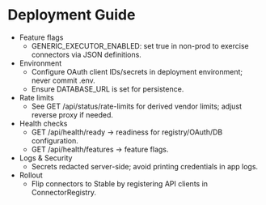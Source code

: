 # Deployment Guide

- Feature flags
  - GENERIC_EXECUTOR_ENABLED: set true in non-prod to exercise connectors via JSON definitions.
- Environment
  - Configure OAuth client IDs/secrets in deployment environment; never commit .env.
  - Ensure DATABASE_URL is set for persistence.
- Rate limits
  - See GET /api/status/rate-limits for derived vendor limits; adjust reverse proxy if needed.
- Health checks
  - GET /api/health/ready → readiness for registry/OAuth/DB configuration.
  - GET /api/health/features → feature flags.
- Logs & Security
  - Secrets redacted server-side; avoid printing credentials in app logs.
- Rollout
  - Flip connectors to Stable by registering API clients in ConnectorRegistry.
